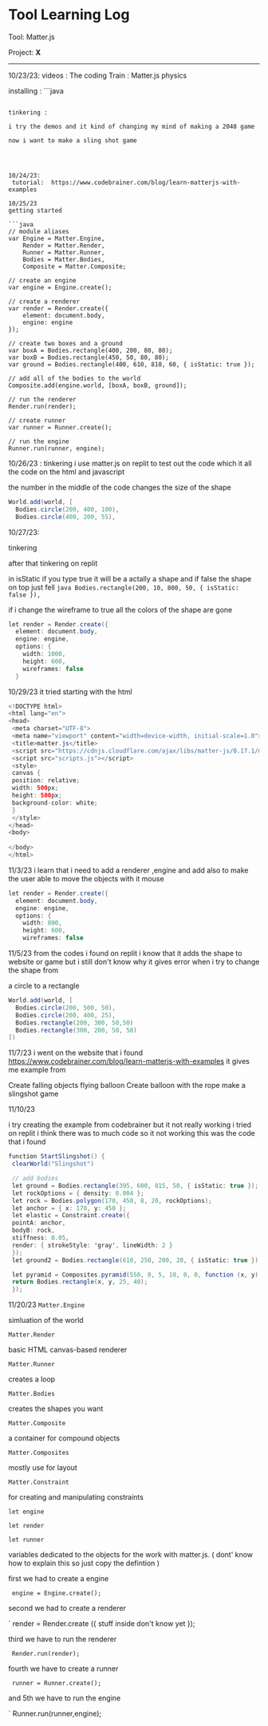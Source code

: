 # Tool Learning Log

Tool: Matter.js

Project: **X**

---

10/23/23:
videos : The coding Train : Matter.js physics 

installing : ```java 
<script src="matter.js" type="text/javascript"></script> 
```

tinkering :

i try the demos and it kind of changing my mind of making a 2048 game

now i want to make a sling shot game




10/24/23:
 tutorial:  https://www.codebrainer.com/blog/learn-matterjs-with-examples 

10/25/23
getting started 

```java
// module aliases
var Engine = Matter.Engine,
    Render = Matter.Render,
    Runner = Matter.Runner,
    Bodies = Matter.Bodies,
    Composite = Matter.Composite;

// create an engine
var engine = Engine.create();

// create a renderer
var render = Render.create({
    element: document.body,
    engine: engine
});

// create two boxes and a ground
var boxA = Bodies.rectangle(400, 200, 80, 80);
var boxB = Bodies.rectangle(450, 50, 80, 80);
var ground = Bodies.rectangle(400, 610, 810, 60, { isStatic: true });

// add all of the bodies to the world
Composite.add(engine.world, [boxA, boxB, ground]);

// run the renderer
Render.run(render);

// create runner
var runner = Runner.create();

// run the engine
Runner.run(runner, engine);
```


 10/26/23 :
 tinkering i use matter.js on replit to test out the code which it all the code on the html and javascript

the number in the middle of the code changes the size of the shape    
```java
World.add(world, [
  Bodies.circle(200, 400, 100),
  Bodies.circle(400, 200, 55),
```

10/27/23:

tinkering

after that tinkering on replit

in isStatic if you type true it will be a actally a shape and if false the shape on top just fell
```java Bodies.rectangle(200, 10, 800, 50, { isStatic: false }),```

if i change the wireframe to true all the colors of the shape are gone 
```java
let render = Render.create({
  element: document.body,
  engine: engine,
  options: {
    width: 1000,
    height: 600,
    wireframes: false
  }
```


10/29/23
it tried starting with the html

```java
<!DOCTYPE html>
<html lang="en">
<head>
 <meta charset="UTF-8">
 <meta name="viewport" content="width=device-width, initial-scale=1.0">
 <title>matter.js</title>
 <script src="https://cdnjs.cloudflare.com/ajax/libs/matter-js/0.17.1/matter.min.js"></script>
 <script src="scripts.js"></script>
 <style>
 canvas {
 position: relative;
 width: 500px;
 height: 500px;
 background-color: white;
 }
 </style>
</head>
<body>
 
</body>
</html>
```

11/3/23
i learn that i need to add a renderer ,engine and add also to make the user able to move the objects with it mouse
```java
let render = Render.create({
  element: document.body,
  engine: engine,
  options: {
    width: 800,
    height: 600,
    wireframes: false
```

11/5/23
from the codes i found on replit i know that it adds the shape to website or game but i still don't know why it gives error when i try to change the shape from 

a circle to a rectangle 

```java
World.add(world, [
  Bodies.circle(200, 500, 50),
  Bodies.circle(200, 400, 25),
  Bodies.rectangle(200, 300, 50,50)
  Bodies.rectangle(300, 200, 50, 50)
])
```


11/7/23
i went on the website that i found
https://www.codebrainer.com/blog/learn-matterjs-with-examples
it gives me example from

Create falling objects
flying balloon
Create balloon with the rope
 make a slingshot game

11/10/23

i try creating the example from codebrainer but it not really working i tried on replit i think there was to much code so it not working  this was the code that i found

```java
function StartSlingshot() {
 clearWorld("Slingshot")

 // add bodies
 let ground = Bodies.rectangle(395, 600, 815, 50, { isStatic: true });
 let rockOptions = { density: 0.004 };
 let rock = Bodies.polygon(170, 450, 8, 20, rockOptions);
 let anchor = { x: 170, y: 450 };
 let elastic = Constraint.create({
 pointA: anchor,
 bodyB: rock,
 stiffness: 0.05,
 render: { strokeStyle: 'gray', lineWidth: 2 }
 });
 let ground2 = Bodies.rectangle(610, 250, 200, 20, { isStatic: true });

 let pyramid = Composites.pyramid(550, 0, 5, 10, 0, 0, function (x, y) {
 return Bodies.rectangle(x, y, 25, 40);
 });
```

11/20/23
`Matter.Engine` 

simluation of the world

`Matter.Render`

basic HTML canvas-based renderer

`Matter.Runner` 

creates a loop 

`Matter.Bodies`

creates the shapes you want 

`Matter.Composite` 

a container for compound objects 

`Matter.Composites` 

mostly use for layout

`Matter.Constraint` 

for creating and manipulating constraints

`let engine`

`let render`

`let runner`

variables dedicated to the objects for the work with matter.js. ( dont' know how to explain this so just copy the defintion )

first we had to create a engine

` engine = Engine.create();`

second we had to create a renderer 

` render = Render.create ({ stuff inside don't know yet });

third we have to run the renderer 

` Render.run(render);`

fourth we have to create a runner

` runner = Runner.create();`

and 5th we have to run the engine 

` Runner.run(runner,engine);



